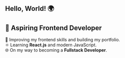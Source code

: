 ## Hello, World! 🌍  

## 🚀 Aspiring Frontend Developer
🎨 Improving my frontend skills and building my portfolio.  
⚛️ Learning **React.js** and modern JavaScript.  
🌐 On my way to becoming a **Fullstack Developer**. 

<!--
**VaclavKey/VaclavKey** is a ✨ _special_ ✨ repository because its `README.md` (this file) appears on your GitHub profile.

Here are some ideas to get you started:

- 🔭 I’m currently working on ...
- 🌱 I’m currently learning ...
- 👯 I’m looking to collaborate on ...
- 🤔 I’m looking for help with ...
- 💬 Ask me about ...
- 📫 How to reach me: ...
- 😄 Pronouns: ...
- ⚡ Fun fact: ...
-->
